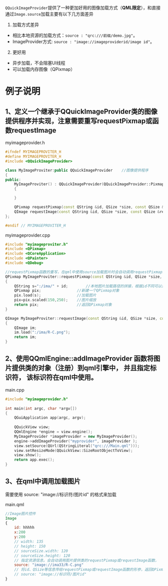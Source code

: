 # 

`QQuickImageProvider`提供了一种更加好用的图像加载方式（**QML限定**），和直接通过`Image.source`加载主要有以下几方面差异

1. 加载方式差异

* 相比本地资源的加载方式：`source : "qrc:///前缀/demo.jpg"`。
* ImageProvider方式: `source : "image://imageproviderid/image id"`。

2. 更好用

* 异步加载，不会阻塞UI线程
* 可以加载内存图像（QPixmap）

# 例子说明

## 1、定义一个继承于QQuickImageProvider类的图像提供程序并实现，注意需要重写requestPixmap或函数requestImage

myimageprovider.h

```cpp
#ifndef MYIMAGEPROVITER_H
#define MYIMAGEPROVITER_H
#include <QQuickImageProvider>

class MyImageProviter:public QQuickImageProvider    //图像提供程序
{
public:
    MyImageProviter() : QQuickImageProvider(QQuickImageProvider::Pixmap)    //构造函数
    {

    }

    QPixmap requestPixmap(const QString &id, QSize *size, const QSize &requestedSize);  //重写requestPixmap函数
    QImage requestImage(const QString &id, QSize *size, const QSize &requestedSize);    //重写requestImage函数
};

#endif // MYIMAGEPROVITER_H
```

myimageprovider.cpp

```cpp
#include "myimageproviter.h"
#include <QPixmap>
#include <QCoreApplication>
#include <QPainter>
#include <QDebug>

//requestPixmap函数的重写，在qml中使用source加载图片时会自动调用requestPixmap或requestImage函数（根据图片类型不同），返回QPixmap或QImage对象
QPixmap MyImageProviter::requestPixmap(const QString &id, QSize *size, const QSize &requestedSize)
{
    QString s=":/ima/" + id;        //本地图片加载路径的拼接，根据id不同可以调用不同图片
    QPixmap pix;                //新建一个QPixmap对象
    pix.load(s);                //加载图片
    pix=pix.scaled(150,250);    //图片缩放
    return pix;                 //返回QPixmap对象
}

QImage MyImageProviter::requestImage(const QString &id, QSize *size, const QSize &requestedSize)
{
    QImage im;
    im.load(":/ima/R-C.png");
    return im;
}
```

## 2、使用QQmlEngine::addImageProvider 函数将图片提供类的对象（注册）到qml引擎中， 并且指定标识符， 该标识符在qml中使用。

main.cpp

```cpp
#include "myimageprovider.h"
 
int main(int argc, char *argv[])
{
    QGuiApplication app(argc, argv);
 
    QQuickView view;
    QQmlEngine *engine = view.engine();
    MyImageProvider *imageProvider = new MyImageProvider();
    engine->addImageProvider("myprovider", imageProvider );
    view.setSource(QUrl(QStringLiteral("qrc:///Main.qml")));
    view.setResizeMode(QQuickView::SizeRootObjectToView);
    view.show();
    return app.exec();
}
```

## 3、在qml中调用加载图片

需要使用 source: "image://标识符/图片id" 的格式来加载

main.qml

```qml
//Image图片控件
Image 
{
    id: hhhhh
    x:200
    y:200
    // width: 135
    // height: 150
    // sourceSize.width: 120
    // sourceSize.height: 120
    // 指定资源信息。会自动调用图片提供类的requestPixmap或requestImage函数，
    source: "image://ima33/R-C.png"
    // 将id、QSize等信息传给requestPixmap或requestImage函数的形参，返回QPixmap或QImage对象，并自动把图片画出来（加载出来）
    // source: "image://标识符/图片id" 
}
```